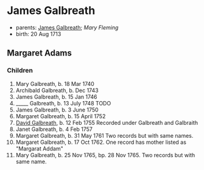 # James Galbreath

- parents: [James Galbreath](galbreath-james-1672.md); *Mary Fleming*
- birth: 20 Aug 1713

## Margaret Adams

### Children

1. Mary Galbreath, b. 18 Mar 1740
2. Archibald Galbreath, b. Dec 1743
3. James Galbreath, b. 15 Jan 1746
4. _____ Galbreath, b. 13 July 1748  TODO
5. James Galbreath, b. 3 June 1750
6. Margaret Galbreath, b. 15 April 1752
7. [David Galbreath](galbreath-david-1755.md), b. 12 Feb 1755  Recorded under Galbreath and Galbraith
8. Janet Galbreath, b. 4 Feb 1757
9. Margaret Galbreath, b. 31 May 1761  Two records but with same names.
10. Margaret Galbreath, b. 17 Oct 1762. One record has mother listed as "Margarat Addam"
11. Mary Galbreath, b. 25 Nov 1765, bp. 28 Nov 1765. Two records but with same name.

